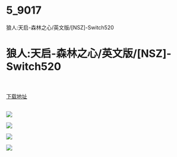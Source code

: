 # 5_9017
狼人:天启-森林之心/英文版/[NSZ]-Switch520
# 狼人:天启-森林之心/英文版/[NSZ]-Switch520
 <br/></br>
[下载地址](https://www.switch520.cc/article/9017 "下载地址")
<br/></br>

<p><img src="https://www.switch520.cc/muke_img/upload_art_editor_20210110-1_fe83eae16e6904e9f9e8441366097456.jpg"></p>
<p><img src="https://www.switch520.cc/muke_img/upload_art_editor_20210110-1_279c09e1be360f2f09d8c4211f75e770.jpg"></p>
<p><img src="https://www.switch520.cc/muke_img/upload_art_editor_20210110-1_dc49f1724add89c27b8c29065aa283fe.jpg"></p>
<p><img src="https://www.switch520.cc/muke_img/upload_art_editor_20210110-1_610f2648c875cff0714c1573c76837cb.jpg"></p>
<p><strong>&nbsp;</strong></p>
